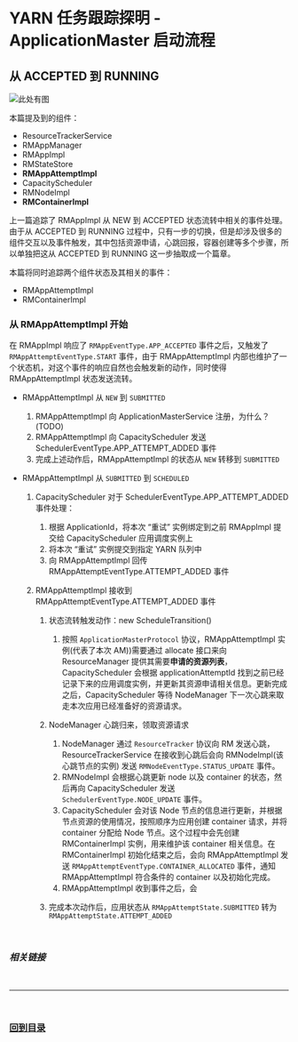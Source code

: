 # YARN 任务跟踪探明 - ApplicationMaster 启动流程

## 从 ACCEPTED 到 RUNNING

![此处有图](TODO)

本篇提及到的组件：

* ResourceTrackerService
* RMAppManager
* RMAppImpl
* RMStateStore
* **RMAppAttemptImpl**
* CapacityScheduler
* RMNodeImpl
* **RMContainerImpl**

上一篇追踪了 RMAppImpl 从 NEW 到 ACCEPTED 状态流转中相关的事件处理。由于从 ACCEPTED 到 RUNNING 过程中，只有一步的切换，但是却涉及很多的组件交互以及事件触发，其中包括资源申请，心跳回报，容器创建等多个步骤，所以单独把这从 ACCEPTED 到 RUNNING 这一步抽取成一个篇章。

本篇将同时追踪两个组件状态及其相关的事件：
* RMAppAttemptImpl
* RMContainerImpl


### **从 RMAppAttemptImpl 开始**

在 RMAppImpl 响应了 `RMAppEventType.APP_ACCEPTED` 事件之后，又触发了 `RMAppAttemptEventType.START` 事件，由于 RMAppAttemptImpl 内部也维护了一个状态机，对这个事件的响应自然也会触发新的动作，同时使得 RMAppAttemptImpl 状态发送流转。

* RMAppAttemptImpl 从 `NEW` 到 `SUBMITTED`

    1. RMAppAttemptImpl 向 ApplicationMasterService 注册，为什么？(TODO)
    2. RMAppAttemptImpl 向 CapacityScheduler 发送 SchedulerEventType.APP_ATTEMPT_ADDED 事件
    3. 完成上述动作后，RMAppAttemptImpl 的状态从 `NEW` 转移到 `SUBMITTED`

* RMAppAttemptImpl 从 `SUBMITTED` 到 `SCHEDULED`

    1. CapacityScheduler 对于 SchedulerEventType.APP_ATTEMPT_ADDED 事件处理：
       1. 根据 ApplicationId，将本次 “重试” 实例绑定到之前 RMAppImpl 提交给 CapacityScheduler 应用调度实例上
       2. 将本次 “重试” 实例提交到指定 YARN 队列中
       3. 向 RMAppAttemptImpl 回传 RMAppAttemptEventType.ATTEMPT_ADDED 事件

    2. RMAppAttemptImpl 接收到 RMAppAttemptEventType.ATTEMPT_ADDED 事件
       1. 状态流转触发动作：new ScheduleTransition()
          1. 按照 `ApplicationMasterProtocol` 协议，RMAppAttemptImpl 实例(代表了本次 AM))需要通过 allocate 接口来向 ResourceManager 提供其需要**申请的资源列表**，CapacityScheduler 会根据 applicationAttemptId 找到之前已经记录下来的应用调度实例，并更新其资源申请相关信息。更新完成之后，CapacityScheduler 等待 NodeManager 下一次心跳来取走本次应用已经准备好的资源请求。
       2. NodeManager 心跳归来，领取资源请求
          1. NodeManager 通过 `ResourceTracker` 协议向 RM 发送心跳，ResourceTrackerService 在接收到心跳后会向 RMNodeImpl(该心跳节点的实例) 发送 `RMNodeEventType.STATUS_UPDATE` 事件。
          2. RMNodeImpl 会根据心跳更新 node 以及 container 的状态，然后再向 CapacityScheduler 发送 `SchedulerEventType.NODE_UPDATE` 事件。
          3. CapacityScheduler 会对该 Node 节点的信息进行更新，并根据节点资源的使用情况，按照顺序为应用创建 container 请求，并将 container 分配给 Node 节点。这个过程中会先创建 RMContainerImpl 实例，用来维护该 container 相关信息。在 RMContainerImpl 初始化结束之后，会向 RMAppAttemptImpl 发送 `RMAppAttemptEventType.CONTAINER_ALLOCATED` 事件，通知 RMAppAttemptImpl 符合条件的 container 以及初始化完成。
          4. RMAppAttemptImpl 收到事件之后，会


       3. 完成本次动作后，应用状态从 `RMAppAttemptState.SUBMITTED` 转为 `RMAppAttemptState.ATTEMPT_ADDED`






<br><h3 id="6"><b><i>相关链接</i></b></h3>



<br>

---

<br>



### **[回到目录](./README.md)**